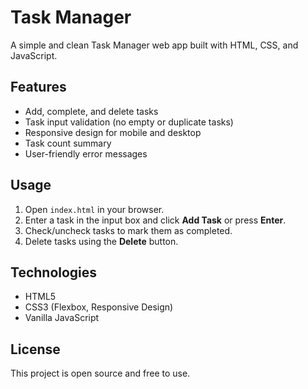 # Task Manager

A simple and clean Task Manager web app built with HTML, CSS, and JavaScript.

## Features

- Add, complete, and delete tasks
- Task input validation (no empty or duplicate tasks)
- Responsive design for mobile and desktop
- Task count summary
- User-friendly error messages

## Usage

1. Open `index.html` in your browser.
2. Enter a task in the input box and click **Add Task** or press **Enter**.
3. Check/uncheck tasks to mark them as completed.
4. Delete tasks using the **Delete** button.

## Technologies

- HTML5
- CSS3 (Flexbox, Responsive Design)
- Vanilla JavaScript

## License

This project is open source and free to use.

